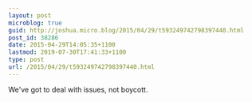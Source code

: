 ```yaml
---
layout: post
microblog: true
guid: http://joshua.micro.blog/2015/04/29/t593249742798397440.html
post_id: 38286
date: 2015-04-29T14:05:35+1100
lastmod: 2019-07-30T17:41:33+1100
type: post
url: /2015/04/29/t593249742798397440.html
---
```

We've got to deal with issues, not boycott.
